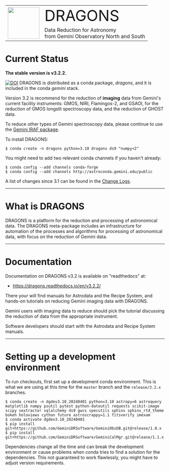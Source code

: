 <table border="0">
<tr>
  <td rowspan="2"><img src="./graphics/DRAGONS-Iconblue.png" width="100" height="100"></td>
  <td><font size="18">DRAGONS</font></td>
</tr>
<tr>
  <td>Data Reduction for Astronomy <br>from Gemini Observatory North and South</font></td>
</tr>
</table>

# Current Status
**The stable version is v3.2.2.**  


[![DOI](https://zenodo.org/badge/DOI/10.5281/zenodo.13821517.svg)](https://doi.org/10.5281/zenodo.13821517) DRAGONS is distributed as a conda package, *dragons*, and it is 
included in the conda *gemini* stack.

Version 3.2 is recommend for the reduction of **imaging** data from Gemini's
current facility instruments: GMOS, NIRI, Flamingos-2, and GSAOI, for the
reduction of GMOS longslit spectroscopy data, and the reduction of GHOST data.

To reduce other types of Gemini spectroscopy data, please continue to use the
[Gemini IRAF package](https://www.gemini.edu/observing/phase-iii/reducing-data/gemini-iraf-data-reduction-software).

To install DRAGONS:

```
$ conda create -n dragons python=3.10 dragons ds9 "numpy<2"
```

You might need to add two relevant conda channels if you haven't already:

```
$ conda config --add channels conda-forge
$ conda config --add channels http://astroconda.gemini.edu/public
```

A list of changes since 3.1 can be found in the
[Change Logs](https://dragons.readthedocs.io/en/v3.2.0/changes.html).

______________________________________________________________________

# What is DRAGONS

DRAGONS is a platform for the reduction and processing of astronomical data. The
DRAGONS meta-package includes an infrastructure for automation of the processes
and algorithms for processing of astronomical data, with focus on the reduction
of Gemini data.

______________________________________________________________________

# Documentation

Documentation on DRAGONS v3.2 is available on "readthedocs" at:

* https://dragons.readthedocs.io/en/v3.2.2/

There your will find manuals for Astrodata and the Recipe System, and hands-on
tutorials on reducing Gemini imaging data with DRAGONS.

Gemini users with imaging data to reduce should pick the tutorial discussing the
reduction of data from the appropriate instrument.

Software developers should start with the Astrodata and Recipe System manuals.

______________________________________________________________________

# Setting up a development environment

To run checkouts, first set up a development conda environment. This is what we
are using at this time for the `master` branch and the `release/3.2.x` branches.

```
$ conda create -n dgdev3.10_20240401 python=3.10 astropy=6 astroquery matplotlib numpy psutil pytest python-dateutil requests scikit-image scipy sextractor sqlalchemy ds9 gwcs specutils sphinx sphinx_rtd_theme bokeh holoviews cython future astroscrappy=1.1 fitsverify imexam
$ conda activate dgdev3.10_20240401
$ pip install git+https://github.com/GeminiDRSoftware/GeminiObsDB.git@release/1.0.x
$ pip install git+https://github.com/GeminiDRSoftware/GeminiCalMgr.git@release/1.1.x
```

Dependencies change all the time and can break the development environment or
cause problems when conda tries to find a solution for the dependencies. This
not guaranteed to work flawlessly, you might have to adjust version
requirements.
